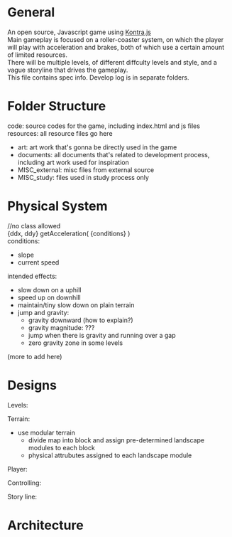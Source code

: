 # General
An open source, Javascript game using [Kontra.js](https://github.com/straker/kontra)  
Main gameplay is focused on a roller-coaster system, on which the player will play with acceleration and brakes, both of which use a certain amount of limited resources.  
There will be multiple levels, of different diffculty levels and style, and a vague storyline that drives the gameplay.  
This file contains spec info. Develop log is in separate folders.  

# Folder Structure  
code: source codes for the game, including index.html and js files  
resources: all resource files go here  
* art: art work that's gonna be directly used in the game  
* documents: all documents that's related to development process, including art work used for inspiration  
* MISC_external: misc files from external source  
* MISC_study: files used in study process only  

# Physical System  
//no class allowed  
{ddx, ddy} getAcceleration( {conditions} )  
conditions:  
* slope  
* current speed  

intended effects:  
* slow down on a uphill  
* speed up on downhill  
* maintain/tiny slow down on plain terrain  
* jump and gravity:  
  * gravity downward (how to explain?)  
  * gravity magnitude: ???  
  * jump when there is gravity and running over a gap  
  * zero gravity zone in some levels  
    
(more to add here)  

# Designs  
Levels:  
  
Terrain:  
  * use modular terrain
    * divide map into block and assign pre-determined landscape modules to each block  
    * physical attrubutes assigned to each landscape module
  
Player:  
  
Controlling:  
  
Story line:  
  
# Architecture  

